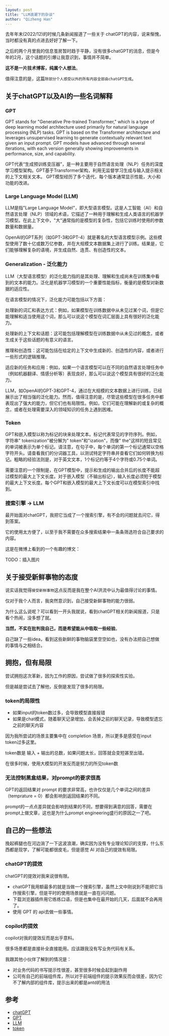 ```yaml
---
layout: post
title: "LLM浪潮下的杂谈"
author: "Qizheng Han"
---
```


去年年末(2022/12)的时候几条新闻报道了一些关于 chatGPT的内容，说来惭愧，当时都没有真的点进去好好了解一下。

之后的两个月里我的信息茧房暂时趋于平静，没有很多chatGPT的消息，但是今年的2月，这个话题的引爆让我意识到，事情并不简单。

**这不是一片技术博客，纯属个人想法**。

值得注意的是，这篇`除部分个人感受以外的所有内容全部由chatGPT生成`。

## 关于chatGPT以及AI的一些名词解释

### GPT

GPT stands for "Generative Pre-trained Transformer," which is a type of deep learning model architecture used primarily for natural language processing (NLP) tasks. GPT is based on the Transformer architecture and leverages unsupervised learning to generate contextually relevant text given an input prompt. GPT models have advanced through several iterations, with each version generally showing improvements in performance, size, and capability.

GPT代表“生成预训练变压器”，是一种主要用于自然语言处理（NLP）任务的深度学习模型架构。GPT基于Transformer架构，利用无监督学习生成与输入提示相关的上下文相关文本。 GPT模型经历了多个迭代，每个版本通常显示性能，大小和功能的改进。

### Large Language Model (LLM)

LLM是指"Large Language Model"，即大型语言模型。这是人工智能（AI）和自然语言处理（NLP）领域的术语，它描述了一种用于理解和生成人类语言的机器学习模型。在此上下文中，"大"通常指的是模型的复杂性，包括它训练时使用的参数数量和数据量。

OpenAI的GPT系列（如GPT-3和GPT-4）就是著名的大型语言模型示例。这些模型使用了数十亿或数万亿参数，并在大规模文本数据集上进行了训练。结果是，它们能够理解复杂的语境，并生成自然、连贯、有创造性的文本。


### Generalization - 泛化能力
LLM（大型语言模型）的泛化能力指的是其处理、理解和生成尚未在训练集中看到的文本的能力。泛化是机器学习模型的一个重要性能指标，衡量的是模型对新数据的适应性。

在语言模型的情况下，泛化能力可能包括以下方面：

处理新的词汇和表达方式：例如，如果模型在训练数据中从未见过某个词，但是它能理解和适当使用这个词，那么可以说这个模型在词汇层面上具有很好的泛化能力。

处理新的上下文和话题：这可能包括理解模型在训练数据中从未见过的概念，或者生成关于这些话题的有意义的语言。

推理和创造性：这可能包括在给定的上下文中生成新的、创造性的内容，或者进行一些形式的逻辑推理。

适应新的任务和应用：例如，如果一个语言模型可以在不同的自然语言处理任务中（例如机器翻译、情感分析等）表现良好，那么可以说这个模型具有很好的泛化能力。

LLM，如OpenAI的GPT-3和GPT-4，通过在大规模的文本数据上进行训练，已经展示出了相当强的泛化能力。然而，值得注意的是，尽管这些模型在很多任务中都表现出了强大的能力，但它们也有局限性。例如，它们可能在理解新的或复杂的概念，或者在处理需要深入的领域知识的任务上遇到困难。

### Token

GPT和嵌入模型以称为标记的块来处理文本。标记代表常见的字符序列。例如，字符串" tokenization"被分解为" token"和"ization"，而像" the"这样的短且常见的单词被表示为单个标记。请注意，在句子中，每个单词的第一个标记通常以空格字符开头。请查看我们的分词器工具，以测试特定字符串并查看它们如何转换为标记。粗略的经验法则是，对于英文文本，1个标记约等于4个字符或0.75个单词。

需要注意的一个限制是，在GPT模型中，提示和生成的输出合并后的长度不能超过模型的最大上下文长度。对于嵌入模型（不输出标记），输入长度必须短于模型的最大上下文长度。每个GPT和嵌入模型的最大上下文长度可以在模型索引中找到。

### 搜索引擎 -> LLM

最开始面对chatGPT，我把它当成了一个搜索引擎，有不会的问题就去问它，得到答案。

它的使用太方便了，以至于我不需要在众多搜索结果中一条条筛选符合自己要求的内容。

这是在微博上看到的一个有趣的博文：

TODO：插入图片

## 关于接受新鲜事物的态度

说实话我觉得`接受新鲜事物`这点反而是我在整个AI洪流中认为最值得讨论的事情。

仅对于我个人而言，我突然意识到，自己接受新鲜事物的能力很弱。

为什么这么说呢？可以看到一开头我就说，看到chatGPT相关的新闻报道，只是看个热闹，没多想了就。

**当然，不实在批判我自己，而是希望能从中吸取一些经验**。

自己缺了一些idea，看到这些新鲜的事物脑袋里空空如也，没有办法把自己想做的事情与之相结合。

## 拥抱，但有局限

尝试拥抱这次革新，因为工作的原因，尝试做了很多的探索性实验。

但是越是尝试去了解他，反倒是发现了很多的局限。

### token的局限性

- 如果input的token数过多，会导致模型直接报错
- 如果是chat模式，随着聊天记录增加，会丢掉之前的聊天记录，导致模型遗忘之前的聊天内容

因为我所尝试的场景主要集中在 completion 场景，所以更多是感受在input token过多这里。

token数是 输入 + 输出的总数，如果问题太长，回答就会变短甚至出错。

在很多时候，使用大模型的开发反而是努力的所见token数

### 无法控制黑盒结果，对prompt的要求很高

GPT的返回结果对 prompt 的要求非常高，也许仅仅是几个单词之间的差异（temprature = 0）都会影响到返回结果的不同。

prompt的一点点差异就会影响到结果的不同，想要得到满意的回答，需要在prompt上做文章，这也是为什么prompt engineering盛行的原因之一了吧。


## 自己的一些想法

挽起裤腿也在河边淌了一下这波浪潮，确实因为没有专业理论知识的支撑，什么东西都是现学，了解可能都很皮毛，但是感觉 AI 对自己的提效有局限。

### chatGPT的提效

chatGPT的提效对我来说很有限。

- chatGPT我用额最多的就是当做一个搜索引擎，虽然上文中刚说到不能把它当作搜索引擎，但是平时的使用场景就是一直在问问题。
- 下载浏览器插件用它练练口语，但是也集中在最开始的几天，后面就不会再用了。
- 使用 GPT 的 api去做一些事情。


### copilot的提效

copilot对我的提效反而是出乎意料。

很多场景都是直接补全直接能用。应该跟我没有写业务代码有关系。

我跟其他小伙伴了解到的情况是：
- 对业务代码的书写提示性很差，甚至很多时候会起到副作用
- 公司有自己的前端组件库，所以对于前端组件的提示效果反而会很差，因为它不了解内部的组件库，提示出来的都是antd的用法


## 参考

- [chatGPT](https://www.chatgpt.com/)
- [GPT](https://www.gartner.com/en/information-technology/glossary/gpt-generative-pre-trained-transformer)
- [LLM](https://www.gartner.com/en/information-technology/glossary/llm-language-modeling)
- [token](https://platform.openai.com/docs/introduction/key-concepts)
